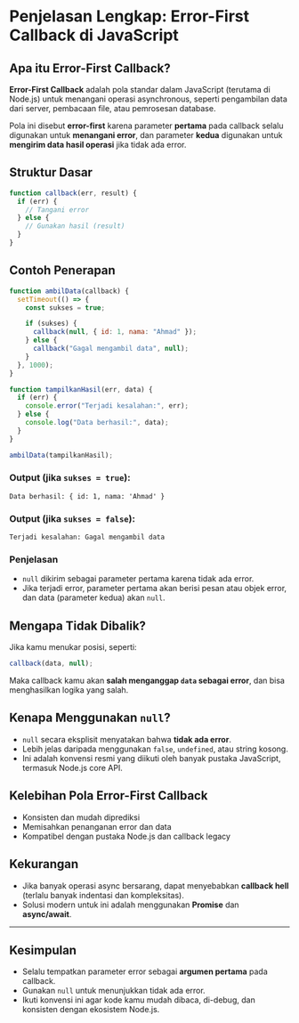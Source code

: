 
# Penjelasan Lengkap: Error-First Callback di JavaScript

## Apa itu Error-First Callback?

**Error-First Callback** adalah pola standar dalam JavaScript (terutama di Node.js) untuk menangani operasi asynchronous, seperti pengambilan data dari server, pembacaan file, atau pemrosesan database.

Pola ini disebut **error-first** karena parameter **pertama** pada callback selalu digunakan untuk **menangani error**, dan parameter **kedua** digunakan untuk **mengirim data hasil operasi** jika tidak ada error.

## Struktur Dasar

```javascript
function callback(err, result) {
  if (err) {
    // Tangani error
  } else {
    // Gunakan hasil (result)
  }
}
```

## Contoh Penerapan

```javascript
function ambilData(callback) {
  setTimeout(() => {
    const sukses = true;

    if (sukses) {
      callback(null, { id: 1, nama: "Ahmad" });
    } else {
      callback("Gagal mengambil data", null);
    }
  }, 1000);
}

function tampilkanHasil(err, data) {
  if (err) {
    console.error("Terjadi kesalahan:", err);
  } else {
    console.log("Data berhasil:", data);
  }
}

ambilData(tampilkanHasil);
```

### Output (jika `sukses = true`):

```
Data berhasil: { id: 1, nama: 'Ahmad' }
```

### Output (jika `sukses = false`):

```
Terjadi kesalahan: Gagal mengambil data
```

### Penjelasan

- `null` dikirim sebagai parameter pertama karena tidak ada error.
- Jika terjadi error, parameter pertama akan berisi pesan atau objek error, dan data (parameter kedua) akan `null`.

## Mengapa Tidak Dibalik?

Jika kamu menukar posisi, seperti:

```javascript
callback(data, null);
```

Maka callback kamu akan **salah menganggap `data` sebagai error**, dan bisa menghasilkan logika yang salah.

## Kenapa Menggunakan `null`?

- `null` secara eksplisit menyatakan bahwa **tidak ada error**.
- Lebih jelas daripada menggunakan `false`, `undefined`, atau string kosong.
- Ini adalah konvensi resmi yang diikuti oleh banyak pustaka JavaScript, termasuk Node.js core API.

## Kelebihan Pola Error-First Callback

- Konsisten dan mudah diprediksi
- Memisahkan penanganan error dan data
- Kompatibel dengan pustaka Node.js dan callback legacy

## Kekurangan

- Jika banyak operasi async bersarang, dapat menyebabkan **callback hell** (terlalu banyak indentasi dan kompleksitas).
- Solusi modern untuk ini adalah menggunakan **Promise** dan **async/await**.

---

## Kesimpulan

- Selalu tempatkan parameter error sebagai **argumen pertama** pada callback.
- Gunakan `null` untuk menunjukkan tidak ada error.
- Ikuti konvensi ini agar kode kamu mudah dibaca, di-debug, dan konsisten dengan ekosistem Node.js.

